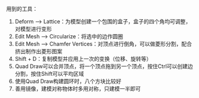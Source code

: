 用到的工具：
1. Deform --> Lattice：为模型创建一个包围的盒子，盒子的四个角均可调整，对模型进行变形
2. Edit Mesh --> Circularize：将选中的边作圆圈
3. Edit Mesh --> Chamfer Vertices：对顶点进行倒角，可以做菱形分割，配合挤出制作出菱形图案
4. Shift + D：复制模型并应用上一次的变换（位移、旋转等）
5. Quad Draw可以合并顶点，将一个顶点拖到另一个顶点，按住Ctrl可以创建边分割，按住Shift可以平均区域
6. 使用Quad Draw构建圆环时，八个方块比较好
7. 善用镜像，建模对称物体时多用对称，只建模一半即可